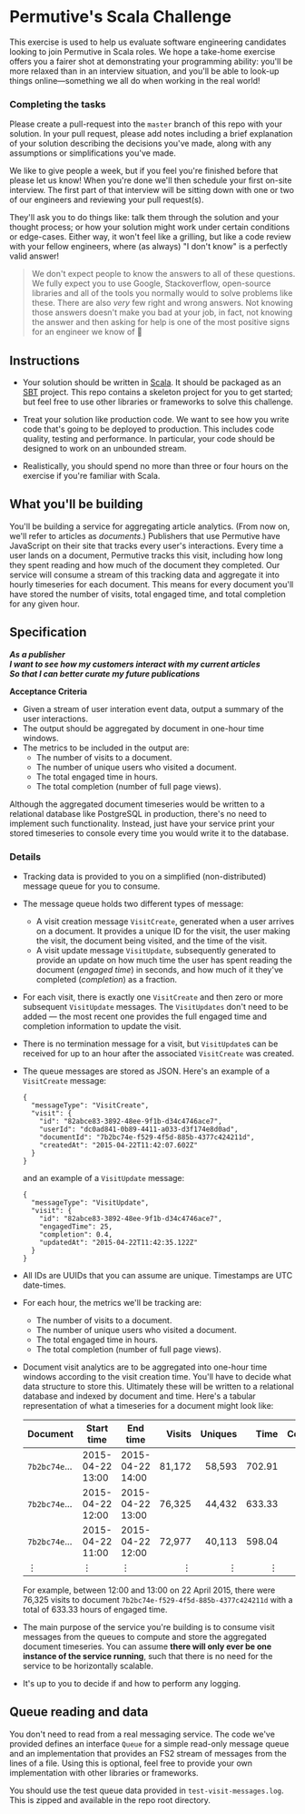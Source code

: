 # Permutive's Scala Challenge


This exercise is used to help us evaluate software engineering candidates looking to join Permutive in Scala roles.  We hope a take-home exercise offers you a fairer shot at demonstrating your programming ability: you'll be more relaxed than in an interview situation, and you'll be able to look-up things online—something we all do when working in the real world! 

### Completing the tasks

Please create a pull-request into the `master` branch of this repo with your solution. In your pull request, please add notes including a brief explanation of your solution describing the decisions you've made, along with any assumptions or simplifications you've made.

We like to give people a week, but if you feel you're finished before that please let us know! When you're done we'll then schedule your first on-site interview. The first part of that interview will be sitting down with one or two of our engineers and reviewing your pull request(s).

They'll ask you to do things like: talk them through the solution and your thought process; or how your solution might work under certain conditions or edge-cases. Either way, it won't feel like a grilling, but like a code review with your fellow engineers, where (as always) "I don't know" is a perfectly valid answer!

> We don't expect people to know the answers to all of these questions. We fully expect you to use Google, Stackoverflow, open-source libraries and all of the tools you normally would to solve problems like these. There are also *very* few right and wrong answers. Not knowing those answers doesn't make you bad at your job, in fact, not knowing the answer and then asking for help is one of the most positive signs for an engineer we know of 💖

## Instructions

  - Your solution should be written in [Scala](https://scala-lang.org). It should be packaged as an [SBT](http://www.scala-sbt.org/0.13/tutorial/index.html) project.  This repo contains a skeleton project for you to get started; but feel free to use other libraries or frameworks to solve this challenge.

  - Treat your solution like production code.  We want to see how you write code that's going to be deployed to production. This includes code quality,
    testing and performance. In particular, your code should be designed to work on an unbounded stream.

  - Realistically, you should spend no more than three or four hours on the exercise if you're familiar with Scala.

## What you'll be building

You'll be building a service for aggregating article analytics.  (From now on, we'll refer to articles as *documents*.)  Publishers that use Permutive have JavaScript on their site that tracks every user's interactions.  Every time a user lands on a document, Permutive tracks this visit, including how long they spent reading and how much of the document they completed.  Our service will consume a stream of this tracking data and aggregate it into hourly timeseries for each document.  This means for every document you'll have stored the number of visits, total engaged time, and total completion for any given hour.

## Specification

__*As a publisher  
I want to see how my customers interact with my current articles  
So that I can better curate my future publications*__

__Acceptance Criteria__
- Given a stream of user interation event data, output a summary of the user interactions.
- The output should be aggregated by document in one-hour time windows.
- The metrics to be included in the output are:
  - The number of visits to a document.
  - The number of unique users who visited a document.
  - The total engaged time in hours.
  - The total completion (number of full page views).

Although the aggregated document timeseries would be written to a relational database like PostgreSQL in production, there's no need to implement such functionality. Instead, just have your service print your stored timeseries to console every time you would write it to the database.

### Details

  - Tracking data is provided to you on a simplified (non-distributed) message queue for you to consume.

  - The message queue holds two different types of message:
      - A visit creation message `VisitCreate`, generated when a user arrives on a document.  It provides a unique ID for the visit, the user making the visit, the document being visited, and the time of the visit.
      - A visit update message `VisitUpdate`, subsequently generated to provide an update on how much time the user has spent reading the document (*engaged time*) in seconds, and how much of it they've completed (*completion*) as a fraction.

  - For each visit, there is exactly one `VisitCreate` and then zero or more subsequent `VisitUpdate` messages.  The `VisitUpdates` don't need to be added — the most recent one provides the full engaged time and completion information to update the visit.

  - There is no termination message for a visit, but `VisitUpdate`s can be received for up to an hour after the associated `VisitCreate` was created.

  - The queue messages are stored as JSON.  Here's an example of a `VisitCreate` message:

    ```
    {
      "messageType": "VisitCreate",
      "visit": {
        "id": "82abce83-3892-48ee-9f1b-d34c4746ace7",
        "userId": "dc0ad841-0b89-4411-a033-d3f174e8d0ad",
        "documentId": "7b2bc74e-f529-4f5d-885b-4377c424211d",
        "createdAt": "2015-04-22T11:42:07.602Z"
      }
    }
    ```

    and an example of a `VisitUpdate` message:

    ```
    {
      "messageType": "VisitUpdate",
      "visit": {
        "id": "82abce83-3892-48ee-9f1b-d34c4746ace7",
        "engagedTime": 25,
        "completion": 0.4,
        "updatedAt": "2015-04-22T11:42:35.122Z"
      }
    }
    ```

  - All IDs are UUIDs that you can assume are unique.  Timestamps are UTC date-times.

  - For each hour, the metrics we'll be tracking are:
      - The number of visits to a document.
      - The number of unique users who visited a document.
      - The total engaged time in hours.
      - The total completion (number of full page views).

  - Document visit analytics are to be aggregated into one-hour time windows according to the visit creation time.  You'll have to decide what data structure to store this.  Ultimately these will be written to a relational database and indexed by document and time.  Here's a tabular representation of what a timeseries for a document might look like:

    | Document      | Start time       | End time         | Visits | Uniques | Time   | Completion |
    | ------------- | ---------------- | ---------------- | ------:| -------:| ------:| ----------:|
    | `7b2bc74e`... | 2015-04-22 13:00 | 2015-04-22 14:00 | 81,172 | 58,593  | 702.91 | 67,399     |
    | `7b2bc74e`... | 2015-04-22 12:00 | 2015-04-22 13:00 | 76,325 | 44,432  | 633.33 | 57,751     |
    | `7b2bc74e`... | 2015-04-22 11:00 | 2015-04-22 12:00 | 72,977 | 40,113  | 598.04 | 51,010     |
    | ⋮             | ⋮                | ⋮                | ⋮      | ⋮       | ⋮      | ⋮          |

    For example, between 12:00 and 13:00 on 22 April 2015, there were 76,325 visits to document `7b2bc74e-f529-4f5d-885b-4377c424211d` with a total of 633.33 hours of engaged time.

  - The main purpose of the service you're building is to consume visit messages from the queues to compute and store the aggregated document timeseries.  You can assume **there will only ever be one instance of the service running**, such that there is no need for the service to be horizontally scalable.

  - It's up to you to decide if and how to perform any logging.

## Queue reading and data

You don't need to read from a real messaging service.  The code we've provided defines an interface `Queue` for a simple read-only message queue and an implementation that provides an FS2 stream of messages from the lines of a file.  Using this is optional, feel free to provide your own implementation with other libraries or frameworks.

You should use the test queue data provided in `test-visit-messages.log`.  This is zipped and available in the repo root directory.
